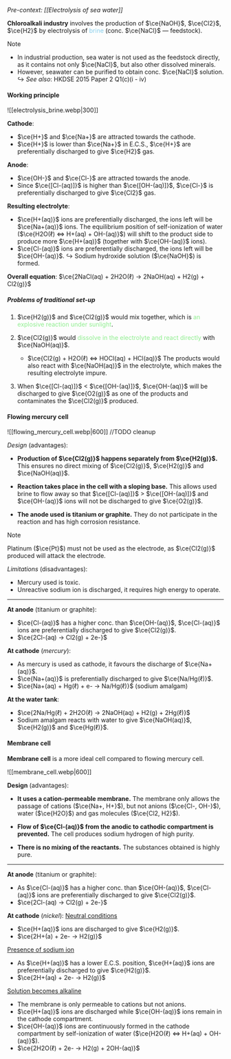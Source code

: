 *Pre-context: [[Electrolysis of sea water]]*

**Chloroalkali industry** involves the production of $\ce{NaOH}$, $\ce{Cl2}$, $\ce{H2}$ by electrolysis of <span style="color: skyblue">brine</span> (conc. $\ce{NaCl}$ — feedstock).

> [!note]
> - In industrial production, sea water is not used as the feedstock directly, as it contains not only $\ce{NaCl}$, but also other dissolved minerals.
> - However, seawater can be purified to obtain conc. $\ce{NaCl}$ solution.
> ↪️ *See also*: HKDSE 2015 Paper 2 Q1(c)(i - iv)

#### Working principle
![[electrolysis_brine.webp|300]]

**Cathode**:
- $\ce{H+}$ and $\ce{Na+}$ are attracted towards the cathode.
- $\ce{H+}$ is lower than $\ce{Na+}$ in E.C.S., $\ce{H+}$ are preferentially discharged to give $\ce{H2}$ gas.

**Anode**:
- $\ce{OH-}$ and $\ce{Cl-}$ are attracted towards the anode.
- Since $\ce{[Cl-(aq)]}$ is higher than $\ce{[OH-(aq)]}$, $\ce{Cl-}$ is preferentially discharged to give $\ce{Cl2}$ gas.

**Resulting electrolyte**:
- $\ce{H+(aq)}$ ions are preferentially discharged, the ions left will be $\ce{Na+(aq)}$ ions. The equilibrium position of self-ionization of water ($\ce{H2O(ℓ) <=> H+(aq) + OH-(aq)}$) will shift to the product side to produce more $\ce{H+(aq)}$ (together with $\ce{OH-(aq)}$ ions).
- $\ce{Cl-(aq)}$ ions are preferentially discharged, the ions left will be $\ce{OH-(aq)}$.
↪️ Sodium hydroxide solution ($\ce{NaOH}$) is formed.

**Overall equation**:
$\ce{2NaCl(aq) + 2H2O(ℓ) -> 2NaOH(aq) + H2(g) + Cl2(g)}$

##### Problems of traditional set-up
1. $\ce{H2(g)}$ and $\ce{Cl2(g)}$ would mix together, which is <span style="color: lightgreen">an explosive reaction under sunlight</span>.

2. $\ce{Cl2(g)}$ would <span style="color: lightgreen">dissolve in the electrolyte and react directly</span> with $\ce{NaOH(aq)}$.
	- $\ce{Cl2(g) + H2O(ℓ) <=> HOCl(aq) + HCl(aq)}$
	  The products would also react with $\ce{NaOH(aq)}$ in the electrolyte, which makes the resulting electrolyte impure.

3. When $\ce{[Cl-(aq)]}$ < $\ce{[OH-(aq)]}$, $\ce{OH-(aq)}$ will be discharged to give $\ce{O2(g)}$ as one of the products and contaminates the $\ce{Cl2(g)}$ produced.

#### Flowing mercury cell
![[flowing_mercury_cell.webp|600]]
//TODO cleanup

*Design* (advantages):
- **Production of $\ce{Cl2(g)}$ happens separately from $\ce{H2(g)}$.**
  This ensures no direct mixing of $\ce{Cl2(g)}$, $\ce{H2(g)}$ and $\ce{NaOH(aq)}$.

- **Reaction takes place in the cell with a sloping base.**
  This allows used brine to flow away so that $\ce{[Cl-(aq)]}$ > $\ce{[OH-(aq)]}$ and $\ce{OH-(aq)}$ ions will not be discharged to give $\ce{O2(g)}$.

- **The anode used is titanium or graphite.**
  They do not participate in the reaction and has high corrosion resistance.

> [!note]
> Platinum ($\ce{Pt}$) must not be used as the electrode, as $\ce{Cl2(g)}$ produced will attack the electrode.

*Limitations* (disadvantages):
- Mercury used is toxic.
- Unreactive sodium ion is discharged, it requires high energy to operate.

---

**At anode** (titanium or graphite):
- $\ce{Cl-(aq)}$ has a higher conc. than $\ce{OH-(aq)}$, $\ce{Cl-(aq)}$ ions are preferentially discharged to give $\ce{Cl2(g)}$.
- $\ce{2Cl-(aq) -> Cl2(g) + 2e-}$

**At cathode** (*mercury*):
- As mercury is used as cathode, it favours the discharge of $\ce{Na+(aq)}$.
- $\ce{Na+(aq)}$ is preferentially discharged to give $\ce{Na/Hg(ℓ)}$.
- $\ce{Na+(aq) + Hg(ℓ) + e- -> Na/Hg(ℓ)}$ (sodium amalgam)

**At the water tank**:
- $\ce{2Na/Hg(ℓ) + 2H2O(ℓ) -> 2NaOH(aq) + H2(g) + 2Hg(ℓ)}$
- Sodium amalgam reacts with water to give $\ce{NaOH(aq)}$, $\ce{H2(g)}$ and $\ce{Hg(ℓ)}$.

#### Membrane cell
**Membrane cell** is a more ideal cell compared to flowing mercury cell.

![[membrane_cell.webp|600]]

**Design** (advantages):
- **It uses a cation-permeable membrane.**
  The membrane only allows the passage of cations ($\ce{Na+, H+}$), but not anions ($\ce{Cl-, OH-}$), water ($\ce{H2O}$) and gas molecules ($\ce{Cl2, H2}$).

- **Flow of $\ce{Cl-(aq)}$ from the anodic to cathodic compartment is prevented.**
  The cell produces sodium hydrogen of high purity.

- **There is no mixing of the reactants.**
  The substances obtained is highly pure.

---

**At anode** (titanium or graphite):
- As $\ce{Cl-(aq)}$ has a higher conc. than $\ce{OH-(aq)}$, $\ce{Cl-(aq)}$ ions are preferentially discharged to give $\ce{Cl2(g)}$.
- $\ce{2Cl-(aq) -> Cl2(g) + 2e-}$

**At cathode** (*nickel*):
<u>Neutral conditions</u>
- $\ce{H+(aq)}$ ions are discharged to give $\ce{H2(g)}$.
- $\ce{2H+(a) + 2e- -> H2(g)}$

<u>Presence of sodium ion</u>
- As $\ce{H+(aq)}$ has a lower E.C.S. position, $\ce{H+(aq)}$ ions are preferentially discharged to give $\ce{H2(g)}$.
- $\ce{2H+(aq) + 2e- -> H2(g)}$

<u>Solution becomes alkaline</u>
- The membrane is only permeable to cations but not anions.
- $\ce{H+(aq)}$ ions are discharged while $\ce{OH-(aq)}$ ions remain in the cathode compartment.
- $\ce{OH-(aq)}$ ions are continuously formed in the cathode compartment by self-ionization of water ($\ce{H2O(ℓ) <=> H+(aq) + OH-(aq)}$).
- $\ce{2H2O(ℓ) + 2e- -> H2(g) + 2OH-(aq)}$

